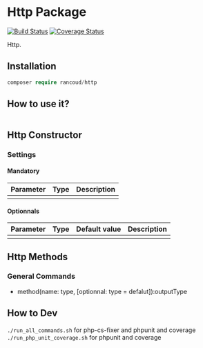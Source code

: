 # Http Package

[![Build Status](https://travis-ci.org/rancoud/Http.svg?branch=master)](https://travis-ci.org/rancoud/Http) [![Coverage Status](https://coveralls.io/repos/github/rancoud/Http/badge.svg?branch=master)](https://coveralls.io/github/rancoud/Http?branch=master)

Http.  

## Installation
```php
composer require rancoud/http
```

## How to use it?
```php

```

## Http Constructor
### Settings
#### Mandatory
| Parameter | Type | Description |
| --- | --- | --- |
|  |  |  |

#### Optionnals
| Parameter | Type | Default value | Description |
| --- | --- | --- | --- |
|  |  |  |  |

## Http Methods
### General Commands  
* method(name: type, [optionnal: type = defalut]):outputType  


## How to Dev
`./run_all_commands.sh` for php-cs-fixer and phpunit and coverage  
`./run_php_unit_coverage.sh` for phpunit and coverage  